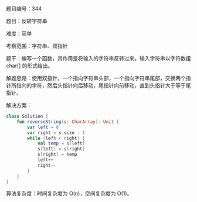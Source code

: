 题目编号：344

题目：反转字符串

难度：简单

考察范围：字符串、双指针

题干：编写一个函数，其作用是将输入的字符串反转过来。输入字符串以字符数组 char[] 的形式给出。

解题思路：使用双指针，一个指向字符串头部，一个指向字符串尾部，交换两个指针所指向的字符，然后头指针向后移动，尾指针向前移动，直到头指针大于等于尾指针。

解决方案：

```kotlin
class Solution {
    fun reverseString(s: CharArray): Unit {
        var left = 0
        var right = s.size - 1
        while (left < right) {
            val temp = s[left]
            s[left] = s[right]
            s[right] = temp
            left++
            right--
        }
    }
}
```

算法复杂度：时间复杂度为 O(n)，空间复杂度为 O(1)。